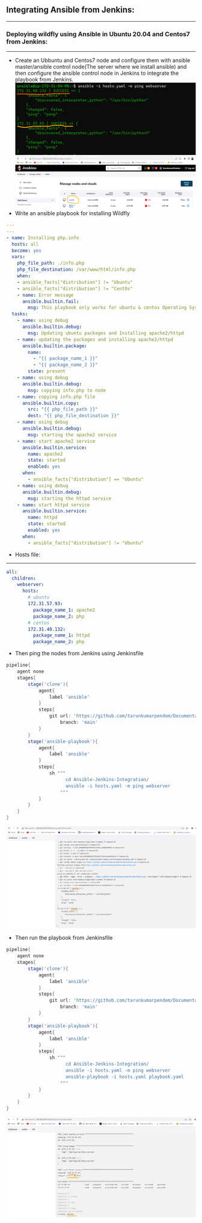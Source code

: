 ## Integrating Ansible from Jenkins:
------------------------------------
### Deploying wildfly using Ansible in Ubuntu 20.04 and Centos7 from Jenkins:
-----------------------------------------------------------------------------
* Create an Ubbuntu and Centos7 node and configure them with ansible master/ansible control node(The server where we install ansible) and then configure the ansible control node in Jenkins to integrate the playbook from Jenkins.
![Preview](Images/ansible1.png)
![Preview](Images/ansible2.png)
* Write an ansible playbook for installing Wildfly
```yaml
---
--- 
- name: Installing php.info
  hosts: all 
  become: yes
  vars:
    php_file_path: ./info.php
    php_file_destination: /var/www/html/info.php
    when:
    - ansible_facts["distribution"] != "Ubuntu"
    - ansible_facts["distribution"] != "CentOs"
    - name: Error message
      ansible.builtin.fail:
        msg: This playbook only works for ubuntu & centos Operating Systems only try to run on those O.S's only..  
  tasks:
    - name: using debug
      ansible.builtin.debug:
        msg: Updating ubuntu packages and Installing apache2/httpd
    - name: updating the packages and installing apache2/httpd
      ansible.builtin.package:
        name: 
          - "{{ package_name_1 }}"
          - "{{ package_name_2 }}" 
        state: present
    - name: using debug
      ansible.builtin.debug:
        msg: copying info.php to node 
    - name: copying info.php file
      ansible.builtin.copy:
        src: "{{ php_file_path }}" 
        dest: "{{ php_file_destination }}"     
    - name: using debug
      ansible.builtin.debug:
        msg: starting the apache2 service 
    - name: start apache2 service
      ansible.builtin.service:
        name: apache2
        state: started
        enabled: yes
      when:
        - ansible_facts["distribution"] == "Ubuntu"   
    - name: using debug
      ansible.builtin.debug:
        msg: starting the httpd service
    - name: start httpd service
      ansible.builtin.service:
        name: httpd
        state: started
        enabled: yes 
      when:
        - ansible_facts["distribution"] != "Ubuntu"  
```
* Hosts file:
-------------
```yaml
all:
  children:
    webserver:
      hosts:
        # ubuntu
        172.31.57.93:
          package_name_1: apache2
          package_name_2: php
        # centos
        172.31.48.132:
          package_name_1: httpd
          package_name_2: php
```
* Then ping the nodes from Jenkins using Jenkinsfile
```groovy
pipeline{
    agent none
    stages{
        stage('clone'){
            agent{
                label 'ansible'
            }
            steps{
                git url: 'https://github.com/tarunkumarpendem/Documentations.git',
                    branch: 'main'
            }
        }
        stage('ansible-playbook'){
            agent{
                label 'ansible'
            }
            steps{
                sh """
                      cd Ansible-Jenkins-Integration/
                      ansible -i hosts.yaml -m ping webserver
                    """ 
            }
        }
    }
}
```
![Preview](Images/ansible3.png)
* Then run the playbook from Jenkinsfile
```groovy
pipeline{
    agent none
    stages{
        stage('clone'){
            agent{
                label 'ansible'
            }
            steps{
                git url: 'https://github.com/tarunkumarpendem/Documentations.git',
                    branch: 'main'
            }
        }
        stage('ansible-playbook'){
            agent{
                label 'ansible'
            }
            steps{
                sh """
                      cd Ansible-Jenkins-Integration/
                      ansible -i hosts.yaml -m ping webserver
                      ansible-playbook -i hosts.yaml playbook.yaml
                    """ 
            }
        }
    }
}
```
![Preview](Images/ansible4.png)